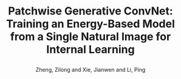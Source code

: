 ---
layout: pub
type: inproceedings
key: zheng2021PatchGConvNet
title: >
    Patchwise Generative ConvNet: Training an Energy-Based Model from a Single Natural Image for Internal Learning
author: Zheng, Zilong and Xie, Jianwen and Li, Ping
abbr: CVPR'21
img: SinEBM/pipeline.png
booktitle: Proceedings of the IEEE conference on computer vision and pattern recognition (CVPR)
year: 2021
award: Oral
sticky: true
---